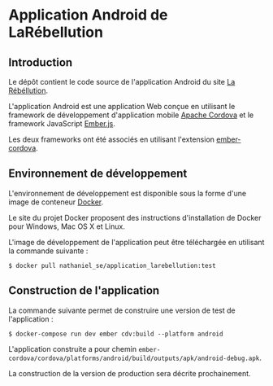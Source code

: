 # Application Android de LaRébellution

## Introduction

Le dépôt contient le code source de l'application Android du site [La
Rébéllution](http://www.larebellution.com/).

L'application Android est une application Web conçue en utilisant le
framework de développement d'application mobile [Apache
Cordova](https://cordova.apache.org/) et le framework JavaScript
[Ember.js](https://emberjs.com/).

Les deux frameworks ont été associés en utilisant l'extension
[ember-cordova](https://github.com/isleofcode/ember-cordova).

## Environnement de développement

L'environnement de développement est disponible sous la forme d'une
image de conteneur
[Docker](https://fr.wikipedia.org/wiki/Docker_(logiciel)).

Le site du projet Docker proposent des instructions d'installation de
Docker pour Windows, Mac OS X et Linux.

L'image de développement de l'application peut être téléchargée en
utilisant la commande suivante :

    $ docker pull nathaniel_se/application_larebellution:test

## Construction de l'application

La commande suivante permet de construire une version de test de
l'application :

    $ docker-compose run dev ember cdv:build --platform android

L'application construite a pour chemin
`ember-cordova/cordova/platforms/android/build/outputs/apk/android-debug.apk`.

La construction de la version de production sera décrite
prochainement.







